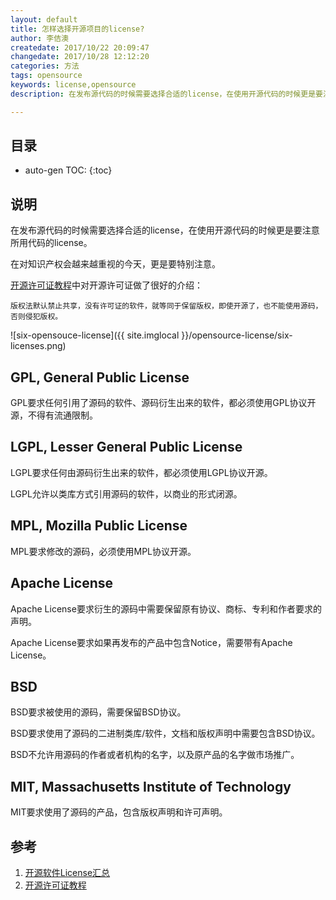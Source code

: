 ```yaml
---
layout: default
title: 怎样选择开源项目的license?
author: 李佶澳
createdate: 2017/10/22 20:09:47
changedate: 2017/10/28 12:12:20
categories: 方法
tags: opensource
keywords: license,opensource
description: 在发布源代码的时候需要选择合适的license，在使用开源代码的时候更是要注意所用代码的license。

---
```


## 目录
* auto-gen TOC:
{:toc}

## 说明

在发布源代码的时候需要选择合适的license，在使用开源代码的时候更是要注意所用代码的license。

在对知识产权会越来越重视的今天，更是要特别注意。

[开源许可证教程][2]中对开源许可证做了很好的介绍：

	版权法默认禁止共享，没有许可证的软件，就等同于保留版权，即使开源了，也不能使用源码，否则侵犯版权。

![six-opensouce-license]({{ site.imglocal }}/opensource-license/six-licenses.png)

## GPL, General Public License

GPL要求任何引用了源码的软件、源码衍生出来的软件，都必须使用GPL协议开源，不得有流通限制。

## LGPL, Lesser General Public License

LGPL要求任何由源码衍生出来的软件，都必须使用LGPL协议开源。

LGPL允许以类库方式引用源码的软件，以商业的形式闭源。

## MPL, Mozilla Public License

MPL要求修改的源码，必须使用MPL协议开源。

## Apache License

Apache License要求衍生的源码中需要保留原有协议、商标、专利和作者要求的声明。

Apache License要求如果再发布的产品中包含Notice，需要带有Apache License。

## BSD

BSD要求被使用的源码，需要保留BSD协议。

BSD要求使用了源码的二进制类库/软件，文档和版权声明中需要包含BSD协议。

BSD不允许用源码的作者或者机构的名字，以及原产品的名字做市场推广。

## MIT, Massachusetts Institute of Technology

MIT要求使用了源码的产品，包含版权声明和许可声明。

## 参考

1. [开源软件License汇总][1]
2. [开源许可证教程][2]

[1]: http://blog.csdn.net/fengbingchun/article/details/55106926 "开源软件License汇总" 
[2]: http://www.ruanyifeng.com/blog/2017/10/open-source-license-tutorial.html "开源许可证教程"
